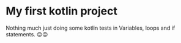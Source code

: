# My first kotlin project
Nothing much just doing some kotlin tests in Variables, loops and if statements. 😔😐
